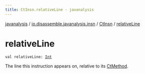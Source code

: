 ```yaml
---
title: CtInsn.relativeLine - javanalysis
---
```


[javanalysis](../../index.html) / [io.disassemble.javanalysis.insn](../index.html) / [CtInsn](index.html) / [relativeLine](./relative-line.html)

# relativeLine

`val relativeLine: `[`Int`](https://kotlinlang.org/api/latest/jvm/stdlib/kotlin/-int/index.html)

The line this instruction appears on, relative to its [CtMethod](#).

